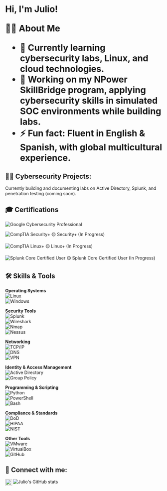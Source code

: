 <h1>Hi, I'm Julio! 


👨‍💻 About Me  

- 🌱 Currently learning cybersecurity labs, Linux, and cloud technologies.  
- 🔭 Working on my NPower SkillBridge program, applying cybersecurity skills in simulated SOC environments while building labs.  
- ⚡ Fun fact: Fluent in English & Spanish, with global multicultural experience.

<h2>👨‍💻 Cybersecurity Projects:</h2>

Currently building and documenting labs on Active Directory, Splunk, and penetration testing (coming soon).
 
<h2> 🎓 Certifications</h2>

![Google Cybersecurity Professional](https://img.shields.io/badge/Google-Cybersecurity%20Professional-4285F4?style=for-the-badge&logo=google&logoColor=white)  

![CompTIA Security+](https://img.shields.io/badge/CompTIA-Security%2B-EA1D25?style=for-the-badge&logo=comptia&logoColor=white)  🟡 Security+ (In Progress)

![CompTIA Linux+](https://img.shields.io/badge/CompTIA-Linux%2B-333333?style=for-the-badge&logo=linux&logoColor=white)  🟡 Linux+ (In Progress)

![Splunk Core Certified User](https://img.shields.io/badge/Splunk-Core%20Certified%20User-000000?style=for-the-badge&logo=splunk&logoColor=white)  🟡 Splunk Core Certified User (In Progress)

<h2> 🛠️ Skills & Tools</h2>

**Operating Systems**  
![Linux](https://img.shields.io/badge/Linux-FCC624?style=for-the-badge&logo=linux&logoColor=black)  
![Windows](https://img.shields.io/badge/Windows-0078D6?style=for-the-badge&logo=windows&logoColor=white)  

**Security Tools**  
![Splunk](https://img.shields.io/badge/Splunk-000000?style=for-the-badge&logo=splunk&logoColor=white)  
![Wireshark](https://img.shields.io/badge/Wireshark-1679A7?style=for-the-badge&logo=wireshark&logoColor=white)  
![Nmap](https://img.shields.io/badge/Nmap-2C2C2C?style=for-the-badge&logo=nmap&logoColor=white)  
![Nessus](https://img.shields.io/badge/Nessus-00B7C3?style=for-the-badge&logo=tenable&logoColor=white)  

**Networking**  
![TCP/IP](https://img.shields.io/badge/TCP%2FIP-FF6F00?style=for-the-badge)  
![DNS](https://img.shields.io/badge/DNS-4285F4?style=for-the-badge)  
![VPN](https://img.shields.io/badge/VPN-2E8B57?style=for-the-badge)  

**Identity & Access Management**  
![Active Directory](https://img.shields.io/badge/Active%20Directory-003366?style=for-the-badge&logo=microsoft&logoColor=white)  
![Group Policy](https://img.shields.io/badge/Group%20Policy-008272?style=for-the-badge&logo=microsoft&logoColor=white)  

**Programming & Scripting**  
![Python](https://img.shields.io/badge/Python-3776AB?style=for-the-badge&logo=python&logoColor=white)  
![PowerShell](https://img.shields.io/badge/PowerShell-5391FE?style=for-the-badge&logo=powershell&logoColor=white)  
![Bash](https://img.shields.io/badge/Bash-4EAA25?style=for-the-badge&logo=gnu-bash&logoColor=white)  

**Compliance & Standards**  
![DoD](https://img.shields.io/badge/DoD%20Cybersecurity-003366?style=for-the-badge)  
![HIPAA](https://img.shields.io/badge/HIPAA-6D83F2?style=for-the-badge)  
![NIST](https://img.shields.io/badge/NIST-000000?style=for-the-badge)  

**Other Tools**  
![VMware](https://img.shields.io/badge/VMware-607078?style=for-the-badge&logo=vmware&logoColor=white)  
![VirtualBox](https://img.shields.io/badge/VirtualBox-183A61?style=for-the-badge&logo=virtualbox&logoColor=white)  
![GitHub](https://img.shields.io/badge/GitHub-181717?style=for-the-badge&logo=github&logoColor=white)  

<h2> 🤳 Connect with me:</h2>

[<img align="left" alt="JoshMadakor | LinkedIn" width="22px" src="https://cdn.jsdelivr.net/npm/simple-icons@v3/icons/linkedin.svg" />][linkedin]

[linkedin]: https://linkedin.com/in/juliochicas

![Julio's GitHub stats](https://github-readme-stats.vercel.app/api?username=Cyber-Gunny&show_icons=true&theme=dark)

